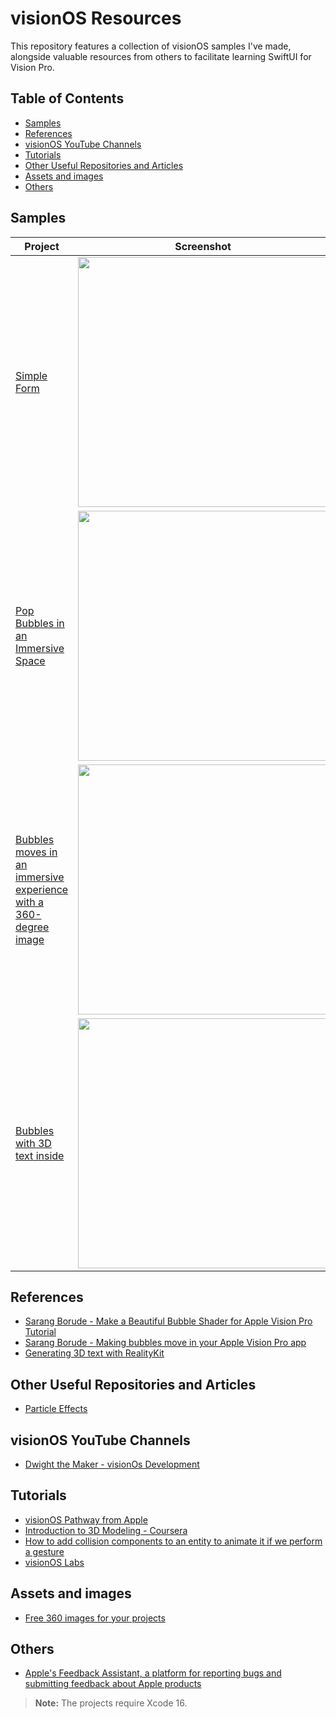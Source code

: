 
# visionOS Resources

This repository features a collection of visionOS samples I've made, alongside valuable resources from others to facilitate learning SwiftUI for Vision Pro.

## Table of Contents
- [Samples](#samples)
- [References](#references)
- [visionOS YouTube Channels]([#visionOSYouTubeChannels](#visionos-youtube-channels))
- [Tutorials](#tutorials)
- [Other Useful Repositories and Articles](#visionos-youtube-channels)
- [Assets and images](#assets-and-images)
- [Others](#others)

## Samples

| Project                                                         | Screenshot                                                                                             |
|-----------------------------------------------------------------|-------------------------------------------------------------------------------------------------------|
| [Simple Form](https://github.com/silvinaroldan/BirthDateForm/tree/main) | <img src="https://github.com/user-attachments/assets/c42f5f00-602b-45a5-b44c-7892741d616f"  width="400">   
| [Pop Bubbles in an Immersive Space](https://github.com/silvinaroldan/Bubbles/tree/main) | <img src="https://github.com/user-attachments/assets/1e7301a8-dc53-4e46-b3a9-330c6f1d79ee" width="400"> |
| [Bubbles moves in an immersive experience with a 360-degree image](https://github.com/silvinaroldan/BubblesMovesSmoothly/tree/main) |<img src="https://github.com/user-attachments/assets/e165eb27-cb52-4095-a848-998be563a82a"  width="400"> |        |
| [Bubbles with 3D text inside](https://github.com/silvinaroldan/BubbleText/tree/main) |<img src="https://github.com/user-attachments/assets/ba299844-9cd4-4e3c-9f6b-26c578f4acc4"  width="400"> |   



## References
- [Sarang Borude - Make a Beautiful Bubble Shader for Apple Vision Pro Tutorial](https://www.youtube.com/watch?v=zk1u4nguamY)
- [Sarang Borude - Making bubbles move in your Apple Vision Pro app](https://www.youtube.com/watch?v=GVC6X6aQ9kM)
- [Generating 3D text with RealityKit](https://coledennis.medium.com/tutorial-generating-3d-text-with-realitykit-in-a-swiftui-app-fa2a50403012)

## Other Useful Repositories and Articles
- [Particle Effects](https://getstream.io/blog/visionos-particle-effects/)

## visionOS YouTube Channels
- [Dwight the Maker - visionOs Development](https://www.youtube.com/watch?v=iPgeybXjh7I&list=PLZzMtchyTKdOl0YGpeUmFiRSA6JNOO92Z)

## Tutorials
- [visionOS Pathway from Apple](https://developer.apple.com/visionos/pathway/)
- [Introduction to 3D Modeling - Coursera](https://www.coursera.org/learn/introduction-to-3d-modeling/)
- [How to add collision components to an entity to animate it if we perform a gesture](https://developer.apple.com/videos/play/wwdc2023/10203)
- [visionOS Labs](https://vrhermit.com/canvatorium-visio/)

## Assets and images
- [Free 360 images for your projects](https://www.freepik.com/search?format=search&last_filter=query&last_value=360+panorama+images&query=360+panorama+images)

## Others
- [Apple's Feedback Assistant, a platform for reporting bugs and submitting feedback about Apple products](https://feedbackassistant.apple.com/)


> **Note:** The projects require Xcode 16.
